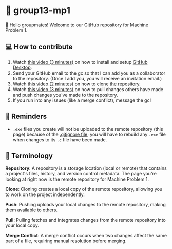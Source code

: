 # 🤖 group13-mp1

👋 Hello groupmates! Welcome to our GitHub repository for Machine Problem 1.

## 💻 How to contribute

1. Watch [this video (3 minutes)](https://youtu.be/P8z4MEGcxh0) on how to install and setup [GitHub Desktop](https://desktop.github.com/download/).
1. Send your GitHub email to the gc so that I can add you as a collaborator to the repository. (Once I add you, you will receive an invitation email.)
1. Watch [this video (2 minutes)](https://youtu.be/acIwQO1eOtw) on how to clone [the repository](https://github.com/zachpoblete/group13-mp1).
1. Watch [this video (3 minutes)](https://youtu.be/cQgn3_w27_8) on how to pull changes others have made and push changes you've made to the repository.
1. If you run into any issues (like a merge conflict), message the gc!

## 📌 Reminders

- `.exe` files you create will not be uploaded to the remote repository (this page) because of the [.gitignore file](.gitignore); you will have to rebuild any `.exe` file when changes to its `.c` file have been made.

## 📖 Terminology
**Repository**: A repository is a storage location (local or remote) that contains a project's files, history, and version control metadata. The page you're looking at right now is the remote repository for Machine Problem 1.

**Clone**: Cloning creates a local copy of the remote repository, allowing you to work on the project independently.

**Push**: Pushing uploads your local changes to the remote repository, making them available to others.

**Pull**: Pulling fetches and integrates changes from the remote repository into your local copy.

**Merge Conflict**: A merge conflict occurs when two changes affect the same part of a file, requiring manual resolution before merging.
